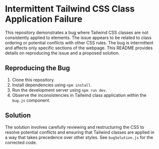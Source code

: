 # Intermittent Tailwind CSS Class Application Failure

This repository demonstrates a bug where Tailwind CSS classes are not consistently applied to elements. The issue appears to be related to class ordering or potential conflicts with other CSS rules. The bug is intermittent and affects only specific sections of the webpage. This README provides details on reproducing the issue and a proposed solution.

## Reproducing the Bug

1. Clone this repository.
2. Install dependencies using `npm install`.
3. Run the development server using `npm run dev`.
4. Observe the inconsistencies in Tailwind class application within the `bug.js` component.

## Solution

The solution involves carefully reviewing and restructuring the CSS to resolve potential conflicts and ensuring that Tailwind classes are applied in a way that takes precedence over other styles. See `bugSolution.js` for the corrected code.